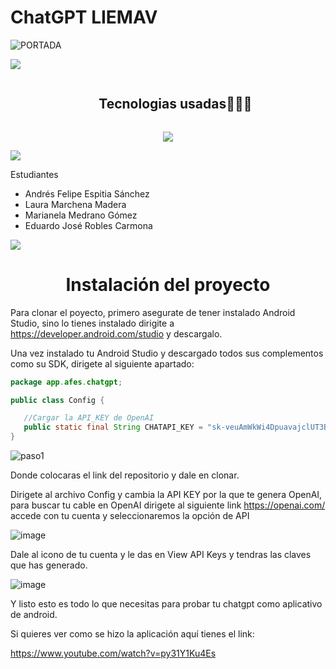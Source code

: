 # ChatGPT LIEMAV

![PORTADA](https://github.com/AndresFelipe23/chatgpt-liemav/assets/75282613/c8dfcf54-a94f-4017-ae94-3e5ec6434d57)

 <img src="https://user-images.githubusercontent.com/73097560/115834477-dbab4500-a447-11eb-908a-139a6edaec5c.gif"> 

<!--h1 without bottom border-->
<div id="user-content-toc">
  <ul align="center">
    <summary><h2 style="display: inline-block">Tecnologias usadas👨🏻‍💻</h2></summary>
  </ul>
</div>
<!--tech stack icons-->
<p align="center">
  <a href="https://skillicons.dev">
    <img src="https://skillicons.dev/icons?i=figma,github,idea,java,androidstudio,&perline=14" />
  </a>
</p>

<img src="https://user-images.githubusercontent.com/73097560/115834477-dbab4500-a447-11eb-908a-139a6edaec5c.gif"> 


Estudiantes
- Andrés Felipe Espitia Sánchez  
- Laura Marchena Madera 
- Marianela Medrano Gómez
- Eduardo José Robles Carmona


 <img src="https://user-images.githubusercontent.com/73097560/115834477-dbab4500-a447-11eb-908a-139a6edaec5c.gif"> 

<h1 align="center">
  <b>Instalación del proyecto</b>
</h1>

Para clonar el poyecto, primero asegurate de tener instalado Android Studio, sino lo tienes instalado dirigite a https://developer.android.com/studio y descargalo.

Una vez instalado tu Android Studio y descargado todos sus complementos como su SDK, dirigete al siguiente apartado:

 ```java
package app.afes.chatgpt;

public class Config {

    //Cargar la API_KEY de OpenAI
    public static final String CHATAPI_KEY = "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"; --EJEMPLO
}

```

  ![paso1](https://github.com/AndresFelipe23/chatgpt-liemav/assets/75282613/4e2717e2-731a-4ae6-a15e-247d35de883e)



Donde colocaras el link del repositorio y dale en clonar.

Dirigete al archivo Config y cambia la API KEY por la que te genera OpenAI, para buscar tu cable en OpenAI dirigete al siguiente link https://openai.com/ accede con tu cuenta y seleccionaremos la opción de API

![image](https://github.com/AndresFelipe23/chatgpt-liemav/assets/75282613/445b24ae-5817-473d-b7f3-8f37e453e09d)

Dale al icono de tu cuenta y le das en View API Keys y tendras las claves que has generado.

![image](https://github.com/AndresFelipe23/chatgpt-liemav/assets/75282613/4b193ffe-61de-4db3-9604-e7c926d21d25)


Y listo esto es todo lo que necesitas para probar tu chatgpt como aplicativo de android. 

Si quieres ver como se hizo la aplicación aquí tienes el link:

https://www.youtube.com/watch?v=py31Y1Ku4Es

